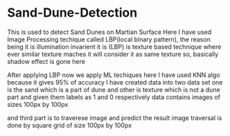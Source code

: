 # Sand-Dune-Detection
This is used to detect Sand Dunes on Martian Surface 
Here I have used Image Processing techique called LBP(local binary pattern), the reason being it is illumination invarient
it is (LBP) is texture based technique where ever similar texture maches it will consider it as same texture so, basically shadow effect is gone here 

After applying LBP now we apply ML techiques here I have used KNN algo because it gives 95% of accuracy 
I have created data into two data set one is the sand which is a part of dune and other is texture which is not a dune part 
and given them labels as 1 and 0 respectively 
data contains images of sizes 100px by 100px 

and third part is to traverese image and predict the result 
image traversal is done by square grid of size 100px by 100px 
